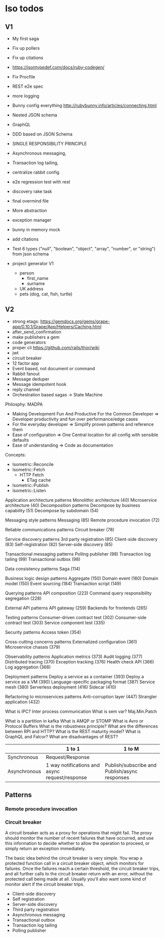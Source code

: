 # Iso todos
## V1


* My first saga
* Fix up pollers
* Fix up citations
* https://jsontypedef.com/docs/ruby-codegen/

* Fix Procfile
* REST e2e spec
* more logging
* Bunny config everything http://rubybunny.info/articles/connecting.html
* Nested JSON schema

* GraphQL
* DDD based on JSON Schema
* SINGLE RESPONSIBILITY PRINCIPLE
* Asynchronous messaging, 
* Transaction log tailing, 
* centralize rabbit config
* e2e regression test with rest
* discovery rake task
* final overmind file
* More abstraction
* exception manager
* bunny in memory mock

* add citations
* Test 6 types ("null", "boolean", "object", "array", "number", or "string") from json schema

* project generator V1
  * person 
    * first_name
    * surname
  * UK address
  * pets (dog, cat, fish, turtle)

## V2
* strong etags: https://gemdocs.org/gems/grape-app/0.10.1/Grape/App/Helpers/Caching.html
* after_send_confirmation
* make publishers a gem
* code generators
* proper cli https://github.com/rails/thor/wiki 
* jwt
* circuit breaker
* 12 factor app
* Event based, not document or command
* Rabbit fanout
* Message deduper
* Message idempotent hook
* reply channel
* Orchestration based sagas -> State Machine




Philosphy: MADPA

* Making Development Fun And Productive For the Common Developer => Developer productivity and fun over performance/edge cases 
* For the everyday developer => Simplify proven patterns and reference them
* Ease of configuration => One Central location for all config with sensible defaults
* Ease of understanding => Code as documentation

Concepts:
* Isometric::Reconcile
* Isometric::Fetch
  * HTTP Fetch
    * ETag cache
* Isometric::Publish
* Isometric::Listen


Application architecture patterns
Monolithic architecture (40) Microservice architecture (40)
Decomposition patterns
Decompose by business capability (51) Decompose by subdomain (54)

Messaging style patterns
Messaging (85)
Remote procedure invocation (72)

Reliable communications patterns
Circuit breaker (78)

Service discovery patterns
3rd party registration (85) Client-side discovery (83) Self-registration (82) Server-side discovery (85)

Transactional messaging patterns
Polling publisher (98) Transaction log tailing (99) Transactional outbox (98)

Data consistency patterns
Saga (114)

Business logic design patterns
Aggregate (150) Domain event (160) Domain model (150) Event sourcing (184) Transaction script (149)

Querying patterns
API composition (223)
Command query responsibility segregation (228)

External API patterns
API gateway (259)
Backends for frontends (265)

Testing patterns
Consumer-driven contract test (302) Consumer-side contract test (303) Service component test (335)

Security patterns
Access token (354)

Cross-cutting concerns patterns
Externalized configuration (361) Microservice chassis (379)

Observability patterns
Application metrics (373) Audit logging (377) Distributed tracing (370) Exception tracking (376) Health check API (366) Log aggregation (368)

Deployment patterns
Deploy a service as a container (393) Deploy a service as a VM (390) Language-specific packaging format (387) Service mesh (380)
Serverless deployment (416) Sidecar (410)

Refactoring to microservices patterns
Anti-corruption layer (447) Strangler application (432)

What is IPC? Inter process communication
What is sem var? Maj.Min.Patch

What is a partition in kafka
What is AMQP or STOMP
What is Avro or Protocol Buffers
What is the robustness principle?
What are the differences between RPI and HTTP?
What is the REST maturity model?
What is GraphQL and Falcor?
What are disadvantages of REST?

|              | 1 to 1                                         | 1 to M                                        |
|--------------|------------------------------------------------|-----------------------------------------------|
| Synchronous  | Request/Response                               |                                               |
| Asynchronous | 1 way notifications and async request/response | Publish/subscribe and Publish/async responses |


## Patterns

### Remote procedure invocation

### Circuit breaker
A circuit breaker acts as a proxy for operations that might fail. The proxy should monitor the number of recent failures that
have occurred, and use this information to decide whether to allow the operation to proceed, or simply return an exception immediately.

The basic idea behind the circuit breaker is very simple. You wrap a protected function call in a circuit breaker object, 
which monitors for failures. Once the failures reach a certain threshold, the circuit breaker trips, 
and all further calls to the circuit breaker return with an error, without the protected call being made at all. 
Usually you'll also want some kind of monitor alert if the circuit breaker trips.

* Client-side discovery
* Self registration
* Server-side discovery
* Third party registration
* Asynchronous messaging
* Transactional outbox
* Transaction log tailing
* Polling publisher